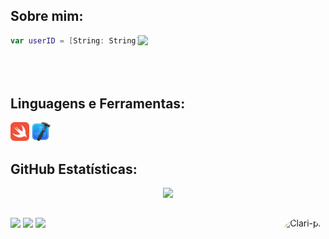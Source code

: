 ## Sobre mim:
<img align="right" width="300" src="https://i.im.ge/2022/07/05/uiCiIf.gif" />

```Swift
var userID = [String: String] = ["Nome": "Clarice Aragão Souza",
                                 "Pronouns": "she/her | ela/dela",
                                 "Idade": "25 anos",
                                 "Habilidade": "IOS Development"]                             
```


## **Linguagens e Ferramentas:**  
<code><img height="30" src="https://raw.githubusercontent.com/github/explore/80688e429a7d4ef2fca1e82350fe8e3517d3494d/topics/swift/swift.png"></code>
<code><img height="30" src="https://raw.githubusercontent.com/github/explore/80688e429a7d4ef2fca1e82350fe8e3517d3494d/topics/xcode/xcode.png"></code>


## **GitHub Estatísticas:**
<div align="center">
  <a href="https://github.com/ClariceAragao">
  <img height="180em" src="https://github-readme-stats.vercel.app/api?username=ClariceAragao&show_icons=true&theme=omni&include_all_commits=true&count_private=true"/>
  </div>
  
  <img align="right" alt="Clari-pic" height="150" style="border-radius:50px;" src="[https://photos.app.goo.gl/aX4ythtE6ncsbetE9]">
</div>
 
 ##
 
<div> 
  <a href="https://instagram.com/claricearagaos" target="_blank"><img src="https://img.shields.io/badge/-Instagram-%23E4405F?style=for-the-badge&logo=instagram&logoColor=white" target="_blank"></a>
  <a href = "mailto:claricearagao@gmail.com"><img src="https://img.shields.io/badge/-Gmail-%23333?style=for-the-badge&logo=gmail&logoColor=white" target="_blank"></a>
  <a href="https://https://www.linkedin.com/in/clarice-aragao/" target="_blank"><img src="https://img.shields.io/badge/-LinkedIn-%230077B5?style=for-the-badge&logo=linkedin&logoColor=white" target="_blank"></a> 
